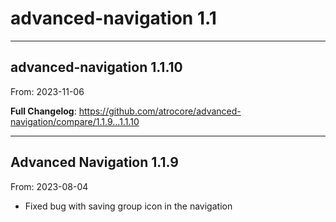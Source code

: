 # advanced-navigation 1.1


---

## advanced-navigation 1.1.10
From: 2023-11-06

**Full Changelog**: https://github.com/atrocore/advanced-navigation/compare/1.1.9...1.1.10

---

## Advanced Navigation 1.1.9
From: 2023-08-04

* Fixed bug with saving group icon in the navigation